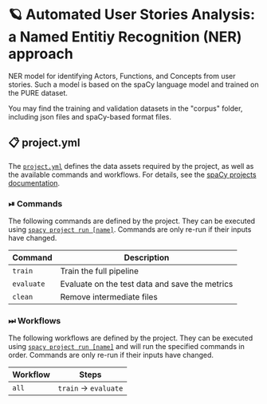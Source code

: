 <!-- SPACY PROJECT: AUTO-GENERATED DOCS START (do not remove) -->

# 🪐 Automated User Stories Analysis: a Named Entitiy Recognition (NER) approach

NER model for identifying Actors, Functions, and Concepts from user stories. Such a model is based on the spaCy language model and trained on the PURE dataset.

You may find the training and validation datasets in the "corpus" folder, including json files and spaCy-based format files.

## 📋 project.yml

The [`project.yml`](project.yml) defines the data assets required by the
project, as well as the available commands and workflows. For details, see the
[spaCy projects documentation](https://spacy.io/usage/projects).

### ⏯ Commands

The following commands are defined by the project. They
can be executed using [`spacy project run [name]`](https://spacy.io/api/cli#project-run).
Commands are only re-run if their inputs have changed.

| Command | Description |
| --- | --- |
| `train` | Train the full pipeline |
| `evaluate` | Evaluate on the test data and save the metrics |
| `clean` | Remove intermediate files |

### ⏭ Workflows

The following workflows are defined by the project. They
can be executed using [`spacy project run [name]`](https://spacy.io/api/cli#project-run)
and will run the specified commands in order. Commands are only re-run if their
inputs have changed.

| Workflow | Steps |
| --- | --- |
| `all` | `train` &rarr; `evaluate` |



<!-- SPACY PROJECT: AUTO-GENERATED DOCS END (do not remove) -->
